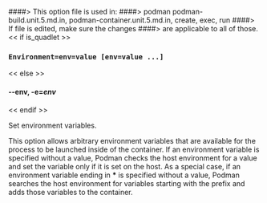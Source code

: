 ####> This option file is used in:
####>   podman podman-build.unit.5.md.in, podman-container.unit.5.md.in, create, exec, run
####> If file is edited, make sure the changes
####> are applicable to all of those.
<< if is_quadlet >>
### `Environment=env=value [env=value ...]`
<< else >>
#### **--env**, **-e**=*env*
<< endif >>

Set environment variables.

This option allows arbitrary environment variables that are available for the process to be launched inside of the container. If an environment variable is specified without a value, Podman checks the host environment for a value and set the variable only if it is set on the host. As a special case, if an environment variable ending in __*__ is specified without a value, Podman searches the host environment for variables starting with the prefix and adds those variables to the container.
